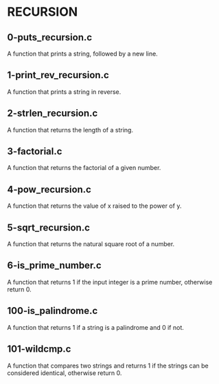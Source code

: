 # RECURSION
## 0-puts_recursion.c
A function that prints a string, followed by a new line.
## 1-print_rev_recursion.c
A function that prints a string in reverse.
## 2-strlen_recursion.c
A function that returns the length of a string.
## 3-factorial.c
A function that returns the factorial of a given number.
## 4-pow_recursion.c
A function that returns the value of x raised to the power of y.
## 5-sqrt_recursion.c
A function that returns the natural square root of a number.
## 6-is_prime_number.c
A function that returns 1 if the input integer is a prime number, otherwise return 0.
## 100-is_palindrome.c
A function that returns 1 if a string is a palindrome and 0 if not.
## 101-wildcmp.c
A function that compares two strings and returns 1 if the strings can be considered identical, otherwise return 0.
